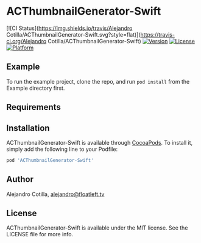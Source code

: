 # ACThumbnailGenerator-Swift

[![CI Status](https://img.shields.io/travis/Alejandro Cotilla/ACThumbnailGenerator-Swift.svg?style=flat)](https://travis-ci.org/Alejandro Cotilla/ACThumbnailGenerator-Swift)
[![Version](https://img.shields.io/cocoapods/v/ACThumbnailGenerator-Swift.svg?style=flat)](https://cocoapods.org/pods/ACThumbnailGenerator-Swift)
[![License](https://img.shields.io/cocoapods/l/ACThumbnailGenerator-Swift.svg?style=flat)](https://cocoapods.org/pods/ACThumbnailGenerator-Swift)
[![Platform](https://img.shields.io/cocoapods/p/ACThumbnailGenerator-Swift.svg?style=flat)](https://cocoapods.org/pods/ACThumbnailGenerator-Swift)

## Example

To run the example project, clone the repo, and run `pod install` from the Example directory first.

## Requirements

## Installation

ACThumbnailGenerator-Swift is available through [CocoaPods](https://cocoapods.org). To install
it, simply add the following line to your Podfile:

```ruby
pod 'ACThumbnailGenerator-Swift'
```

## Author

Alejandro Cotilla, alejandro@floatleft.tv

## License

ACThumbnailGenerator-Swift is available under the MIT license. See the LICENSE file for more info.
